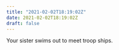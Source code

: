 ```yaml
---
title: "2021-02-02T18:19:02Z"
date: 2021-02-02T18:19:02Z
draft: false
---
```


Your sister swims out to meet troop ships.
